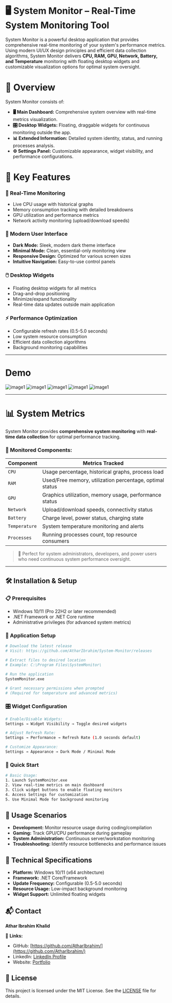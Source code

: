 # 🖥️ System Monitor – Real-Time System Monitoring Tool

System Monitor is a powerful desktop application that provides comprehensive real-time monitoring of your system's performance metrics. Using modern UI/UX design principles and efficient data collection algorithms, System Monitor delivers **CPU, RAM, GPU, Network, Battery, and Temperature** monitoring with floating desktop widgets and customizable visualization options for optimal system oversight.

# 📌 Overview

System Monitor consists of:

- **🖥️ Main Dashboard:** Comprehensive system overview with real-time metrics visualization.
- **🎛️ Desktop Widgets:** Floating, draggable widgets for continuous monitoring outside the app.
- **📊 Extended Information:** Detailed system identity, status, and running processes analysis.
- **⚙️ Settings Panel:** Customizable appearance, widget visibility, and performance configurations.


# 🌟 Key Features

### 🚀 Real-Time Monitoring

- Live CPU usage with historical graphs
- Memory consumption tracking with detailed breakdowns
- GPU utilization and performance metrics
- Network activity monitoring (upload/download speeds)

### 🎨 Modern User Interface

- **Dark Mode:** Sleek, modern dark theme interface
- **Minimal Mode:** Clean, essential-only monitoring view
- **Responsive Design:** Optimized for various screen sizes
- **Intuitive Navigation:** Easy-to-use control panels

### 🖱️ Desktop Widgets

- Floating desktop widgets for all metrics
- Drag-and-drop positioning
- Minimize/expand functionality
- Real-time data updates outside main application

### ⚡ Performance Optimization

- Configurable refresh rates (0.5-5.0 seconds)
- Low system resource consumption
- Efficient data collection algorithms
- Background monitoring capabilities

---
# Demo

![image1](Screenshots/Screenshot%202025-08-30%20190449.png)
![image1](Screenshots/Screenshot%202025-08-30%20190149.png)
![image1](Screenshots/Screenshot%202025-08-28%20150833.png)
![image1](Screenshots/Screenshot%202025-08-28%20150850.png)
![image1](Screenshots/Screenshot%202025-08-28%20150910.png)

---

# 📊 System Metrics

System Monitor provides **comprehensive system monitoring** with **real-time data collection** for optimal performance tracking.

### 📑 Monitored Components:
| Component          | Metrics Tracked |
|--------------------|-----------------|
| `CPU`              | Usage percentage, historical graphs, process load |
| `RAM`              | Used/Free memory, utilization percentage, optimal status |
| `GPU`              | Graphics utilization, memory usage, performance status |
| `Network`          | Upload/download speeds, connectivity status |
| `Battery`          | Charge level, power status, charging state |
| `Temperature`      | System temperature monitoring and alerts |
| `Processes`        | Running processes count, top resource consumers |

> 🔧 Perfect for system administrators, developers, and power users who need continuous system performance oversight.

---

## 🛠️ Installation & Setup

### 📋 Prerequisites
- Windows 10/11 (Pro 22H2 or later recommended)
- .NET Framework or .NET Core runtime
- Administrative privileges (for advanced system metrics)

### 🔧 Application Setup
```bash
# Download the latest release
# Visit: https://github.com/AtharIbrahim/System-Monitor/releases

# Extract files to desired location
# Example: C:\Program Files\SystemMonitor\

# Run the application
SystemMonitor.exe

# Grant necessary permissions when prompted
# (Required for temperature and advanced metrics)
```

### 🎛️ Widget Configuration
```bash
# Enable/Disable Widgets:
Settings → Widget Visibility → Toggle desired widgets

# Adjust Refresh Rate:
Settings → Performance → Refresh Rate (1.0 seconds default)

# Customize Appearance:
Settings → Appearance → Dark Mode / Minimal Mode
```

### 🚀 Quick Start
```bash
# Basic Usage:
1. Launch SystemMonitor.exe
2. View real-time metrics on main dashboard
3. Click widget buttons to enable floating monitors
4. Access Settings for customization
5. Use Minimal Mode for background monitoring
```

## 🎯 Usage Scenarios

- **Development:** Monitor resource usage during coding/compilation
- **Gaming:** Track GPU/CPU performance during gameplay
- **System Administration:** Continuous server/workstation monitoring
- **Troubleshooting:** Identify resource bottlenecks and performance issues

## 🔧 Technical Specifications

- **Platform:** Windows 10/11 (x64 architecture)
- **Framework:** .NET Core/Framework
- **Update Frequency:** Configurable (0.5-5.0 seconds)
- **Resource Usage:** Low-impact background monitoring
- **Widget Support:** Unlimited floating widgets

## 📬 Contact

**Athar Ibrahim Khalid**

🔗 **Links:**
- GitHub: [https://github.com/AtharIbrahim/](https://github.com/AtharIbrahim/)
- LinkedIn: [LinkedIn Profile](https://www.linkedin.com/in/athar-ibrahim-khalid-0715172a2/)
- Website: [Portfolio](https://atharibrahimkhalid.netlify.app/)


## 📄 License

This project is licensed under the MIT License. See the [LICENSE](LICENSE) file for details.
